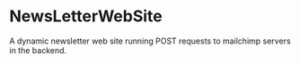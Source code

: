 # NewsLetterWebSite
A dynamic newsletter web site running POST requests to mailchimp servers in the backend.

